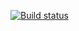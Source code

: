 [![Build status](https://ci.appveyor.com/api/projects/status/k783rlbn7hm80lx2/branch/master?svg=true)](https://ci.appveyor.com/project/ErmEvgeniy/sel/branch/master)
